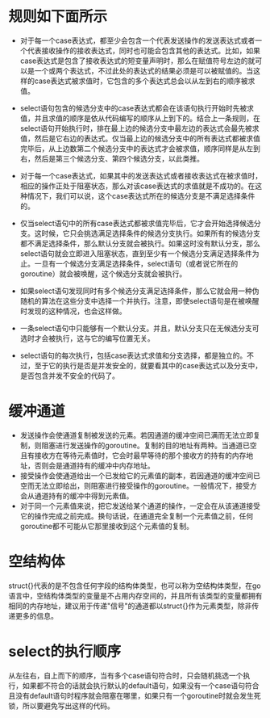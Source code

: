 # 规则如下面所示
- 对于每一个case表达式，都至少会包含一个代表发送操作的发送表达式或者一个代表接收操作的接收表达式，同时也可能会包含其他的表达式。比如，如果case表达式是包含了接收表达式的短变量声明时，那么在赋值符号左边的就可以是一个或两个表达式，不过此处的表达式的结果必须是可以被赋值的。当这样的case表达式被求值时，它包含的多个表达式总会以从左到右的顺序被求值。  

- select语句包含的候选分支中的case表达式都会在该语句执行开始时先被求值，并且求值的顺序是依从代码编写的顺序从上到下的。结合上一条规则，在select语句开始执行时，排在最上边的候选分支中最左边的表达式会最先被求值，然后是它右边的表达式。仅当最上边的候选分支中的所有表达式都被求值完毕后，从上边数第二个候选分支中的表达式才会被求值，顺序同样是从左到右，然后是第三个候选分支、第四个候选分支，以此类推。  

- 对于每一个case表达式，如果其中的发送表达式或者接收表达式在被求值时，相应的操作正处于阻塞状态，那么对该case表达式的求值就是不成功的。在这种情况下，我们可以说，这个case表达式所在的候选分支是不满足选择条件的。  

- 仅当select语句中的所有case表达式都被求值完毕后，它才会开始选择候选分支。这时候，它只会挑选满足选择条件的候选分支执行。如果所有的候选分支都不满足选择条件，那么默认分支就会被执行。如果这时没有默认分支，那么select语句就会立即进入阻塞状态，直到至少有一个候选分支满足选择条件为止。一旦有一个候选分支满足选择条件，select语句（或者说它所在的 goroutine）就会被唤醒，这个候选分支就会被执行。  

- 如果select语句发现同时有多个候选分支满足选择条件，那么它就会用一种伪随机的算法在这些分支中选择一个并执行。注意，即使select语句是在被唤醒时发现的这种情况，也会这样做。  

- 一条select语句中只能够有一个默认分支。并且，默认分支只在无候选分支可选时才会被执行，这与它的编写位置无关。  

- select语句的每次执行，包括case表达式求值和分支选择，都是独立的。不过，至于它的执行是否是并发安全的，就要看其中的case表达式以及分支中，是否包含并发不安全的代码了。  


# 缓冲通道  
- 发送操作会使通道复制被发送的元素。若因通道的缓冲空间已满而无法立即复制，则阻塞进行发送操作的goroutine。复制的目的地址有两种。当通道已空且有接收方在等待元素值时，它会时最早等待的那个接收方的持有的内存地址，否则会是通道持有的缓冲中内存地址。  
- 接受操作会使通道给出一个已发给它的元素值的副本，若因通道的缓冲空间已空而无法立即给出，则阻塞进行接受操作的goroutine。一般情况下，接受方会从通道持有的缓冲中得到元素值。    
- 对于同一个元素值来说，把它发送给某个通道的操作，一定会在从该通道接受它的操作完成之前完成。换句话说，在通道完全复制一个元素值之前，任何goroutine都不可能从它那里接收到这个元素值的复制。  

# 空结构体
struct{}代表的是不包含任何字段的结构体类型，也可以称为空结构体类型，在go语言中，空结构体类型的变量是不占用内存空间的，并且所有该类型的变量都拥有相同的内存地址，建议用于传递"信号"的通道都以struct{}作为元素类型，除非传递更多的信息。  

# select的执行顺序
从左往右，自上而下的顺序，当有多个case语句符合时，只会随机挑选一个执行，如果都不符合的话就会执行默认的default语句，如果没有一个case语句符合且没有default语句时程序就会阻塞在哪里，如果只有一个goroutine时就会发生死锁，所以要避免写出这样的代码。